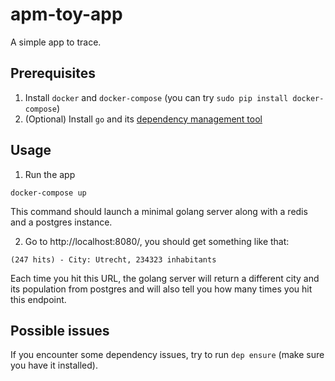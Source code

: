# apm-toy-app
A simple app to trace.

## Prerequisites
1. Install `docker` and `docker-compose` (you can try `sudo pip install docker-compose`)
2. (Optional) Install `go` and its [dependency management tool](https://github.com/golang/dep)

## Usage
1. Run the app
```
docker-compose up
```
This command should launch a minimal golang server along with a redis and a postgres instance.

2. Go to http://localhost:8080/, you should get something like that:
```
(247 hits) - City: Utrecht, 234323 inhabitants
```
Each time you hit this URL, the golang server will return a different city and its population from postgres and will also tell you how many times you hit this endpoint.

## Possible issues
If you encounter some dependency issues, try to run `dep ensure` (make sure you have it installed).
